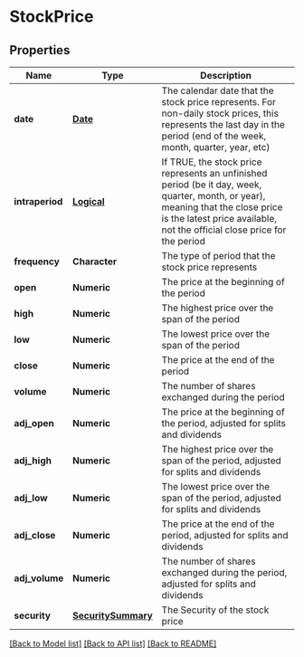 # StockPrice

[//]: # (CLASS:IntrinioSDK::StockPrice)

[//]: # (KIND:object)

## Properties

[//]: # (START_DEFINITION)

Name | Type | Description
------------ | ------------- | -------------
**date** | [**Date**](Date.md) | The calendar date that the stock price represents. For non-daily stock prices, this represents the last day in the period (end of the week, month, quarter, year, etc) &nbsp;
**intraperiod** | [**Logical**](Logical.md) | If TRUE, the stock price represents an unfinished period (be it day, week, quarter, month, or year), meaning that the close price is the latest price available, not the official close price for the period &nbsp;
**frequency** | **Character** | The type of period that the stock price represents &nbsp;
**open** | **Numeric** | The price at the beginning of the period &nbsp;
**high** | **Numeric** | The highest price over the span of the period &nbsp;
**low** | **Numeric** | The lowest price over the span of the period &nbsp;
**close** | **Numeric** | The price at the end of the period &nbsp;
**volume** | **Numeric** | The number of shares exchanged during the period &nbsp;
**adj_open** | **Numeric** | The price at the beginning of the period, adjusted for splits and dividends &nbsp;
**adj_high** | **Numeric** | The highest price over the span of the period, adjusted for splits and dividends &nbsp;
**adj_low** | **Numeric** | The lowest price over the span of the period, adjusted for splits and dividends &nbsp;
**adj_close** | **Numeric** | The price at the end of the period, adjusted for splits and dividends &nbsp;
**adj_volume** | **Numeric** | The number of shares exchanged during the period, adjusted for splits and dividends &nbsp;
**security** | [**SecuritySummary**](SecuritySummary.md) | The Security of the stock price &nbsp;

[//]: # (END_DEFINITION)


[//]: # (CONTAINED_CLASS:IntrinioSDK::Date)


[//]: # (CONTAINED_CLASS:IntrinioSDK::Logical)


[//]: # (CONTAINED_CLASS:IntrinioSDK::SecuritySummary)


[[Back to Model list]](../README.md#documentation-for-models) [[Back to API list]](../README.md#documentation-for-api-endpoints) [[Back to README]](../README.md)


